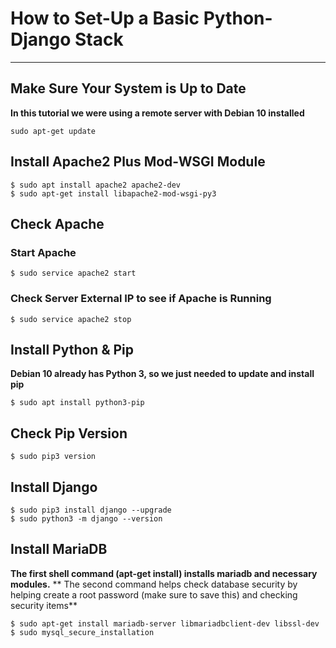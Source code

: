 # How to Set-Up a Basic Python-Django Stack
----------------------------------------------------------------

## Make Sure Your System is Up to Date

**In this tutorial we were using a remote server with Debian 10 installed**

```Shell Session
sudo apt-get update
```

## Install Apache2 Plus Mod-WSGI Module

```Shell Session
$ sudo apt install apache2 apache2-dev
$ sudo apt-get install libapache2-mod-wsgi-py3
```

## Check Apache
 ### Start Apache
```Shell Session
$ sudo service apache2 start
```
 ### Check Server External IP to see if Apache is Running
```Shell Session
$ sudo service apache2 stop
```

## Install Python & Pip
**Debian 10 already has Python 3, so we just needed to update and install pip**
```Shell Session
$ sudo apt install python3-pip
```

## Check Pip Version
```Shell Session
$ sudo pip3 version
```

## Install Django
```Shell Session
$ sudo pip3 install django --upgrade
$ sudo python3 -m django --version
```

## Install MariaDB
**The first shell command (apt-get install) installs mariadb and necessary modules.**
** The second command helps check database security by helping create a root password (make sure to save this) and checking security items**
```Shell Session
$ sudo apt-get install mariadb-server libmariadbclient-dev libssl-dev
$ sudo mysql_secure_installation
```
